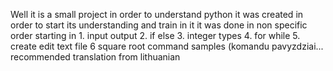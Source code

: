 Well it is a small project in order to understand python 
it was created in order to start its understanding and train in it
it was done in non specific order 
starting in   1. input output
              2. if else 
              3. integer types
              4. for while
              5. create edit text file
              6 square root command samples (komandu pavyzdziai... recommended translation from lithuanian
